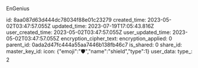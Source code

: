 EnGenius

id: 8aa087d63d444dc78034f88e01c23279
created_time: 2023-05-02T03:47:57.055Z
updated_time: 2023-07-19T17:05:43.816Z
user_created_time: 2023-05-02T03:47:57.055Z
user_updated_time: 2023-05-02T03:47:57.055Z
encryption_cipher_text: 
encryption_applied: 0
parent_id: 0ada2d47fc444a55aa7446b138fb46c7
is_shared: 0
share_id: 
master_key_id: 
icon: {"emoji":"🛡️","name":"shield","type":1}
user_data: 
type_: 2